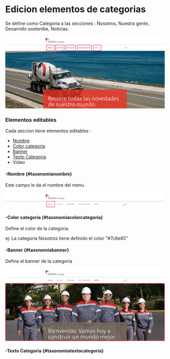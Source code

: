 # Edicion elementos de categorias

Se define como Categoria a las secciones : Nosotros, Nuestra gente, Desarrollo sostenibe, Noticias.

![](/assets/DeepinScreenshot_select-area_20170926215839.png)

### Elementos editables

Cada seccion tiene elementos editables :

* [Nombre](#taxonomianombre)
* [Color categoria](#taxonomiacolorcategoria)
* [Banner](#taxonomiabanner)
* [Texto Categoria](#taxonomiatextocategoria)
* Video

#### -Nombre {#taxonomianombre}

Este campo le da el nombre del menu .

![](/assets/DeepinScreenshot_select-area_20170926221009.png)

#### -Color categoria {#taxonomiacolorcategoria}

Define el color de la categoria.

ej: La categoria Nosotros tiene definido el color "\#7c6e65"



#### -Banner {#taxonomiabanner}

Define el banner de la categoria

![](/assets/DeepinScreenshot_select-area_20170926221919.png)

#### -Texto Categoria {#taxonomiatextocategoria}







